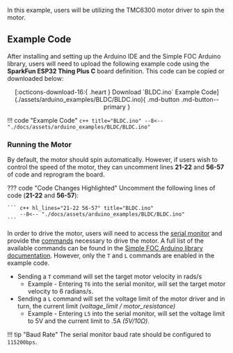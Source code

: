 In this example, users will be utilizing the TMC6300 motor driver to spin the motor.


## Example Code
After installing and setting up the Arduino IDE and the Simple FOC Arduino library, users will need to upload the following example code using the **SparkFun ESP32 Thing Plus C** board definition. This code can be copied or downloaded below:

<center>
[:octicons-download-16:{ .heart } Download `BLDC.ino` Example Code](./assets/arduino_examples/BLDC/BLDC.ino){ .md-button .md-button--primary }
</center>

!!! code "Example Code"
	``` c++ title="BLDC.ino"
		--8<-- "./docs/assets/arduino_examples/BLDC/BLDC.ino"
	```

### Running the Motor
By default, the motor should spin automatically. However, if users wish to control the speed of the motor, they can uncomment lines **21-22** and **56-57** of code and reprogram the board.

??? code "Code Changes Highlighted"
	Uncomment the following lines of code (**21-22** and **56-57**):

	``` c++ hl_lines="21-22 56-57" title="BLDC.ino"
		--8<-- "./docs/assets/arduino_examples/BLDC/BLDC.ino"
	```

In order to drive the motor, users will need to access the [serial monitor](https://learn.sparkfun.com/tutorials/8) and provide the [commands](https://docs.simplefoc.com/commands_source) necessary to drive the motor. A full list of the available commands can be found in the [Simple FOC Arduino library documentation](https://docs.simplefoc.com/commands_source). However, only the `T` and `L` commands are enabled in the example code.

* Sending a `T` command will set the target motor velocity in rads/s
	* Example - Entering `T6` into the serial monitor, will set the target motor velocity to 6 radians/s.
* Sending a `L` command will set the voltage limit of the motor driver and in turn, the current limit *(voltage_limit / motor_resistance)*
	* Example - Entering `L5` into the serial monitor, will set the voltage limit to 5V and the current limit to .5A *(5V/10&ohm;)*.

!!! tip "Baud Rate"
	The serial monitor baud rate should be configured to `115200bps`.
